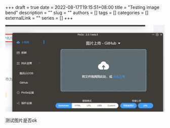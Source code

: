 +++ 
draft = true
date = 2022-08-17T19:15:51+08:00
title = "Testing image bend"
description = ""
slug = ""
authors = []
tags = []
categories = []
externalLink = ""
series = []
+++

![](https://raw.githubusercontent.com/b1d-farewell/picture-bed/main/img/20220817193139.png)

测试图片是否ok